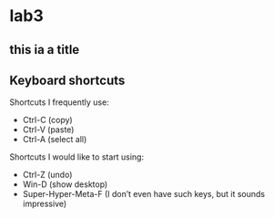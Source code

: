 # lab3

## this ia a title

## Keyboard shortcuts
Shortcuts I frequently use: 
- Ctrl-C (copy)
- Ctrl-V (paste)
- Ctrl-A (select all)

Shortcuts I would like to start using: 
- Ctrl-Z (undo)
- Win-D (show desktop)
- Super-Hyper-Meta-F (I don’t even have such keys, but it sounds impressive)
